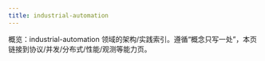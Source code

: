 ```yaml
---
title: industrial-automation
---
```


概览：industrial-automation 领域的架构/实践索引。遵循“概念只写一处”，本页链接到协议/并发/分布式/性能/观测等能力页。
